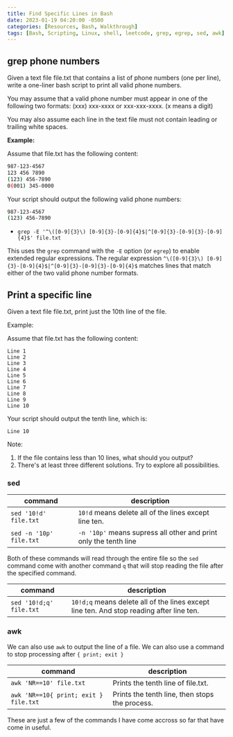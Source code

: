 ```yaml
---
title: Find Specific Lines in Bash
date: 2023-01-19 04:20:00 -0500
categories: [Resources, Bash, Walkthrough]
tags: [Bash, Scripting, Linux, shell, leetcode, grep, egrep, sed, awk]
---
```


## grep phone numbers

Given a text file file.txt that contains a list of phone numbers (one per line), write a one-liner bash script to print all valid phone numbers.

You may assume that a valid phone number must appear in one of the following two formats: (xxx) xxx-xxxx or xxx-xxx-xxxx. (x means a digit)

You may also assume each line in the text file must not contain leading or trailing white spaces.

**Example:**

Assume that file.txt has the following content:

```bash
987-123-4567
123 456 7890
(123) 456-7890
0(001) 345-0000
```

Your script should output the following valid phone numbers:

```bash
987-123-4567
(123) 456-7890
```

- `grep -E '^\([0-9]{3}\) [0-9]{3}-[0-9]{4}$|^[0-9]{3}-[0-9]{3}-[0-9]{4}$' file.txt`

This uses the `grep` command with the `-E` option (or `egrep`) to enable extended regular expressions. The regular expression `^\([0-9]{3}\) [0-9]{3}-[0-9]{4}$|^[0-9]{3}-[0-9]{3}-[0-9]{4}$` matches lines that match either of the two valid phone number formats.


## Print a specific line 

Given a text file file.txt, print just the 10th line of the file.

Example:

Assume that file.txt has the following content:

```shell
Line 1
Line 2
Line 3
Line 4
Line 5
Line 6
Line 7
Line 8
Line 9
Line 10
```

Your script should output the tenth line, which is:

```shell
Line 10
```

Note:
1. If the file contains less than 10 lines, what should you output?
2. There's at least three different solutions. Try to explore all possibilities.

### sed

| command | description |
|---------|-------------|
| `sed '10!d' file.txt` | `10!d` means delete all of the lines except line ten. |
| `sed -n '10p' file.txt` | `-n '10p'` means supress all other and print only the tenth line

Both of these commands will read through the entire file so the `sed` command come with another command `q` that will stop reading the file after the specified command. 

| command | description |
|---------|-------------|
| `sed '10!d;q' file.txt` | `10!d;q` means delete all of the lines except line ten. And stop reading after line ten. |

### awk

We can also use `awk` to output the line of a file. We can also use a command to stop processing after `{ print; exit }`

| command | description |
|---------|-------------|
| `awk 'NR==10' file.txt` | Prints the tenth line of file.txt. |
| `awk 'NR==10{ print; exit } file.txt` | Prints the tenth line, then stops the process. |

These are just a few of the commands I have come accross so far that have come in useful.

